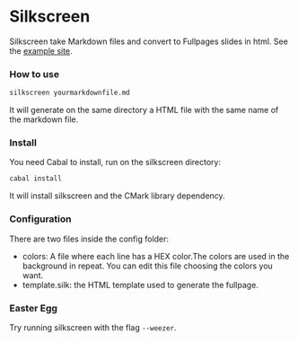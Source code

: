 # Silkscreen

Silkscreen take Markdown files and convert to Fullpages slides in html. See the [example site](https://carlosfrodrigues.github.io/silkscreen-example/).

### How to use
```sh
silkscreen yourmarkdownfile.md
```
It will generate on the same directory a HTML file with the same name of the markdown file.

### Install
You need Cabal to install, run on the silkscreen directory:
```sh
cabal install
```
It will install silkscreen and the CMark library dependency.

### Configuration
There are two files inside the config folder:
* colors: A file where each line has a HEX color.The colors are used in the background in repeat. You can edit this file choosing the colors you want.
* template.silk: the HTML template used to generate the fullpage.

### Easter Egg
Try running silkscreen with the flag `--weezer`.
